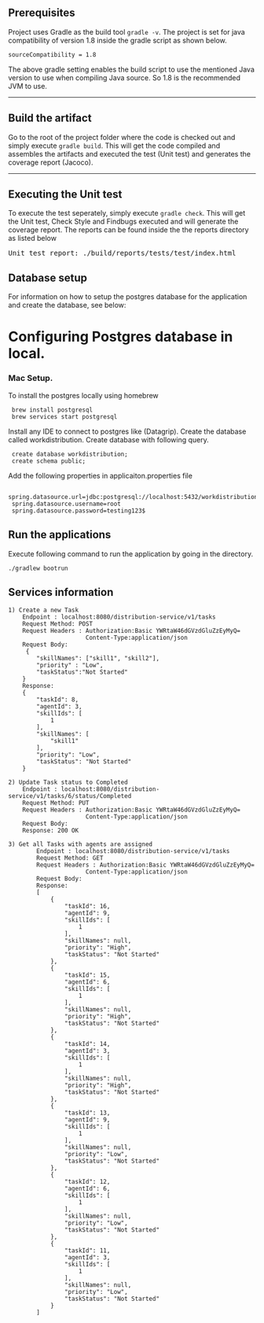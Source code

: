 ## Prerequisites 
Project uses Gradle as the build tool `gradle -v`. The project is set for java compatibility of version 1.8 inside the gradle script as shown below.
    
    sourceCompatibility = 1.8

The above gradle setting enables the build script to use the mentioned Java version to use when compiling Java source. So 1.8 is the recommended JVM to use.

---

## Build the artifact

Go to the root of the project folder where the code is checked out and simply execute `gradle build`. This will get the code compiled and assembles the artifacts and executed the test (Unit test) and generates the coverage report (Jacoco).


---

## Executing the Unit test

To execute the test seperately,  simply execute `gradle check`. This will get the Unit test, Check Style and Findbugs executed and will generate the coverage report. The reports can be found inside the the reports directory as listed below

<pre>
Unit test report: ./build/reports/tests/test/index.html
</pre>

## Database setup

For information on how to setup the postgres database for the application and create the database, see below:

# Configuring Postgres database in local.
### Mac Setup.
To install the postgres locally using homebrew 
     
     brew install postgresql
     brew services start postgresql
     
Install any IDE to connect to postgres like (Datagrip). Create the database called workdistribution. Create database with following query. 

     create database workdistribution;
     create schema public;
     
Add the following properties in applicaiton.properties file 
     
     spring.datasource.url=jdbc:postgresql://localhost:5432/workdistribution
     spring.datasource.username=root
     spring.datasource.password=testing123$
     
     

## Run the applications

Execute following command to run the application by going in the directory.

    ./gradlew bootrun

## Services information

	1) Create a new Task
		Endpoint : localhost:8080/distribution-service/v1/tasks
		Request Method: POST
		Request Headers : Authorization:Basic YWRtaW46dGVzdGluZzEyMyQ=
						  Content-Type:application/json
		Request Body:
		 {
			"skillNames": ["skill1", "skill2"],
			"priority" : "Low",
		 	"taskStatus":"Not Started"
		}
		Response: 
		{
		    "taskId": 8,
		    "agentId": 3,
		    "skillIds": [
		        1
		    ],
		    "skillNames": [
		        "skill1"
		    ],
		    "priority": "Low",
		    "taskStatus": "Not Started"
		}

	2) Update Task status to Completed
		Endpoint : localhost:8080/distribution-service/v1/tasks/6/status/Completed
		Request Method: PUT
		Request Headers : Authorization:Basic YWRtaW46dGVzdGluZzEyMyQ=
						  Content-Type:application/json
		Request Body:
		Response: 200 OK
		
	3) Get all Tasks with agents are assigned
			Endpoint : localhost:8080/distribution-service/v1/tasks
			Request Method: GET
			Request Headers : Authorization:Basic YWRtaW46dGVzdGluZzEyMyQ=
						  Content-Type:application/json
			Request Body:
			Response: 
			[
			    {
			        "taskId": 16,
			        "agentId": 9,
			        "skillIds": [
			            1
			        ],
			        "skillNames": null,
			        "priority": "High",
			        "taskStatus": "Not Started"
			    },
			    {
			        "taskId": 15,
			        "agentId": 6,
			        "skillIds": [
			            1
			        ],
			        "skillNames": null,
			        "priority": "High",
			        "taskStatus": "Not Started"
			    },
			    {
			        "taskId": 14,
			        "agentId": 3,
			        "skillIds": [
			            1
			        ],
			        "skillNames": null,
			        "priority": "High",
			        "taskStatus": "Not Started"
			    },
			    {
			        "taskId": 13,
			        "agentId": 9,
			        "skillIds": [
			            1
			        ],
			        "skillNames": null,
			        "priority": "Low",
			        "taskStatus": "Not Started"
			    },
			    {
			        "taskId": 12,
			        "agentId": 6,
			        "skillIds": [
			            1
			        ],
			        "skillNames": null,
			        "priority": "Low",
			        "taskStatus": "Not Started"
			    },
			    {
			        "taskId": 11,
			        "agentId": 3,
			        "skillIds": [
			            1
			        ],
			        "skillNames": null,
			        "priority": "Low",
			        "taskStatus": "Not Started"
			    }
			]




